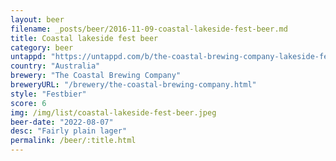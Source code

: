 ```yaml
---
layout: beer
filename: _posts/beer/2016-11-09-coastal-lakeside-fest-beer.md
title: Coastal lakeside fest beer
category: beer
untappd: "https://untappd.com/b/the-coastal-brewing-company-lakeside-fest-beer/2795366"
country: "Australia"
brewery: "The Coastal Brewing Company"
breweryURL: "/brewery/the-coastal-brewing-company.html"
style: "Festbier"
score: 6
img: /img/list/coastal-lakeside-fest-beer.jpeg
beer-date: "2022-08-07"
desc: "Fairly plain lager"
permalink: /beer/:title.html
---
```

